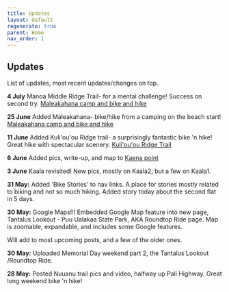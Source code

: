```yaml
---
title: Updates
layout: default
regenerate: true
parent: Home
nav_order: 1
---
```




## Updates    

List of updates, most recent updates/changes on top.  

**4 July** Manoa Middle Ridge Trail- for a mental challenge!  Success on second try.  <a href="https://nswaswajim.github.io/oahuv1/maleakahana.html">Maleakahana camp and bike and hike</a>


**25 June** Added Maleakahana- bike/hike from a camping on the beach start!  <a href="https://nswaswajim.github.io/oahuv1/maleakahana.html">Maleakahana camp and bike and hike</a>

**11 June** Added Kuli'ou'ou Ridge trail- a surprisingly fantastic bike 'n hike!  Great hike with spectacular scenery.  <a href="https://nswaswajim.github.io/oahuv1/kuliouou.html">Kuli'ou'ou Ridge Trail</a>

**6 June** Added pics, write-up, and map to <a href="https://nswaswajim.github.io/oahuv1/kaena.html">Kaena point</a>

**3 June** Kaala revisited!  New pics, mostly on Kaala2, but a few on Kaala1.  

**31 May:**  Added 'Bike Stories' to nav links.  A place for stories mostly related to biking and not so much hiking.  Added story today about the second flat in 5 days.

**30 May:**  Google Maps!!! Embedded Google Map feature into new page, Tantalus Lookout - Puu Ualakaa State Park, AKA Roundtop Ride page.  Map is zoomable, expandable, and includes some Google features.  

Will add to most upcoming posts, and a few of the older ones.

**30 May:**  Uploaded Memorial Day weekend part 2, the Tantalus Lookout /Roundtop Ride.

**28 May:**  Posted Nuuanu trail pics and video, halfway up Pali Highway.  Great long weekend bike 'n hike!  
<!--stackedit_data:
eyJoaXN0b3J5IjpbMTYyNzI4NTYyNV19
-->